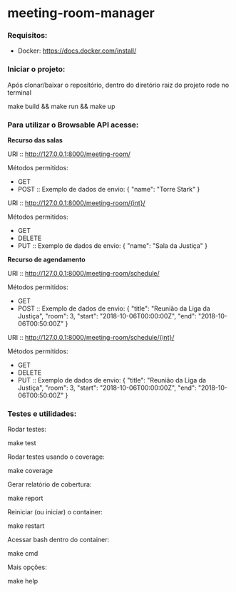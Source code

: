 # meeting-room-manager

### Requisitos:

- Docker: https://docs.docker.com/install/

### Iniciar o projeto:

Após clonar/baixar o repositório, dentro do diretório raiz do projeto rode no terminal

make build && make run && make up

### Para utilizar o Browsable API acesse:

**Recurso das salas**

URI :: http://127.0.0.1:8000/meeting-room/

Métodos permitidos:

- GET
- POST :: Exemplo de dados de envio:
{
    "name": "Torre Stark"
}

URI :: http://127.0.0.1:8000/meeting-room/{int}/

Métodos permitidos:

- GET
- DELETE
- PUT :: Exemplo de dados de envio:
{
    "name": "Sala da Justiça"
}


**Recurso de agendamento**

URI :: http://127.0.0.1:8000/meeting-room/schedule/

Métodos permitidos:

- GET
- POST :: Exemplo de dados de envio:
{
    "title": "Reunião da Liga da Justiça",
    "room": 3,
    "start": "2018-10-06T00:00:00Z",
    "end": "2018-10-06T00:50:00Z"
}

URI :: http://127.0.0.1:8000/meeting-room/schedule/{int}/

Métodos permitidos:

- GET
- DELETE
- PUT :: Exemplo de dados de envio:
{
    "title": "Reunião da Liga da Justiça",
    "room": 3,
    "start": "2018-10-06T00:00:00Z",
    "end": "2018-10-06T00:50:00Z"
}

### Testes e utilidades:

Rodar testes:

make test

Rodar testes usando o coverage:

make coverage

Gerar relatório de cobertura:

make report

Reiniciar (ou iniciar) o container:

make restart

Acessar bash dentro do container:

make cmd

Mais opções:

make help
